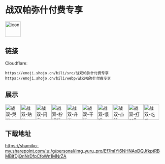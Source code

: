 # 战双帕弥什付费专享
<img src="https://emoji.shojo.cn/bili/src/战双帕弥什付费专享/icon.png" width="50" height="50" alt="icon">

## 链接
Cloudflare:
```
https://emoji.shojo.cn/bili/src/战双帕弥什付费专享
https://emoji.shojo.cn/bili/webp/战双帕弥什付费专享
```
## 展示
<img src="https://emoji.shojo.cn/bili/src/战双帕弥什付费专享/战双-哭哭.png" width="50" height="50" alt="战双-哭哭"><img src="https://emoji.shojo.cn/bili/src/战双帕弥什付费专享/战双-贴贴.png" width="50" height="50" alt="战双-贴贴"><img src="https://emoji.shojo.cn/bili/src/战双帕弥什付费专享/战双-闪亮.png" width="50" height="50" alt="战双-闪亮"><img src="https://emoji.shojo.cn/bili/src/战双帕弥什付费专享/战双-柠檬精.png" width="50" height="50" alt="战双-柠檬精"><img src="https://emoji.shojo.cn/bili/src/战双帕弥什付费专享/战双-升天.png" width="50" height="50" alt="战双-升天"><img src="https://emoji.shojo.cn/bili/src/战双帕弥什付费专享/战双-干杯.png" width="50" height="50" alt="战双-干杯"><img src="https://emoji.shojo.cn/bili/src/战双帕弥什付费专享/战双-饿饿.png" width="50" height="50" alt="战双-饿饿"><img src="https://emoji.shojo.cn/bili/src/战双帕弥什付费专享/战双-点赞.png" width="50" height="50" alt="战双-点赞"><img src="https://emoji.shojo.cn/bili/src/战双帕弥什付费专享/战双-打call.png" width="50" height="50" alt="战双-打call"><img src="https://emoji.shojo.cn/bili/src/战双帕弥什付费专享/战双-吃瓜.png" width="50" height="50" alt="战双-吃瓜">

## 下载地址

https://shamiko-my.sharepoint.com/:u:/g/personal/img_yuru_pro/Ef7mIYl6NHNAoDQJfkptRBMBlfDjQnNrDfpCfoWn1MNrZA